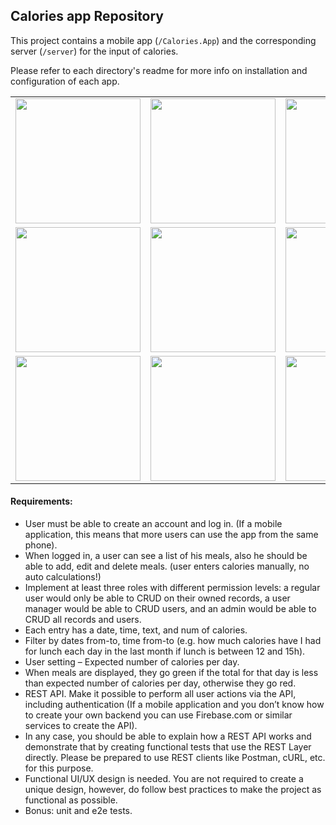 ## Calories app Repository

This project contains a mobile app (`/Calories.App`) and the corresponding server (`/server`) for the input of calories.

Please refer to each directory's readme for more info on installation and configuration of each app.

<table>
  <tr>
    <td><img src="https://i.imgur.com/IdQZ10F.jpg" width="200" style="display: inline" /></td>
    <td><img src="https://i.imgur.com/Iig2YAt.jpg" width="200" style="display: inline" /></td>
    <td><img src="https://i.imgur.com/1W4zgeB.jpg" width="200" style="display: inline" /></td>
    <td><img src="https://i.imgur.com/SO9sox6.jpg" width="200" style="display: inline" /></td>
  </tr>
  <tr>
    <td><img src="https://i.imgur.com/dEEsAEq.jpg" width="200" style="display: inline" /></td>
    <td><img src="https://i.imgur.com/NwHZvzw.jpg" width="200" style="display: inline" /></td>
    <td><img src="https://i.imgur.com/FXHigzR.jpg" width="200" style="display: inline" /></td>
    <td><img src="https://i.imgur.com/IvRv7l9.jpg" width="200" style="display: inline" /></td>
  </tr>
  <tr>
    <td><img src="https://i.imgur.com/BoSGfNc.jpg" width="200" style="display: inline" /></td>
    <td><img src="https://i.imgur.com/hIK4jzR.jpg" width="200" style="display: inline" /></td>
    <td><img src="https://i.imgur.com/1SACE30.jpg" width="200" style="display: inline" /></td>
    <td><img src="https://i.imgur.com/A1cusGT.jpg" width="200" style="display: inline" /></td>
  </tr>
</table>

#### Requirements:
*  User must be able to create an account and log in. (If a mobile application, this means that more users can use the app from the same phone).
*  When logged in, a user can see a list of his meals, also he should be able to add, edit and delete meals. (user enters calories manually, no auto calculations!)
*  Implement at least three roles with different permission levels: a regular user would only be able to CRUD on their owned records, a user manager would be able to CRUD users, and an admin would be able to CRUD all records and users.
*  Each entry has a date, time, text, and num of calories.
*  Filter by dates from-to, time from-to (e.g. how much calories have I had for lunch each day in the last month if lunch is between 12 and 15h).
*  User setting – Expected number of calories per day.
*  When meals are displayed, they go green if the total for that day is less than expected number of calories per day, otherwise they go red.
*  REST API. Make it possible to perform all user actions via the API, including authentication (If a mobile application and you don’t know how to create your own backend you can use Firebase.com or similar services to create the API).
*  In any case, you should be able to explain how a REST API works and demonstrate that by creating functional tests that use the REST Layer directly. Please be prepared to use REST clients like Postman, cURL, etc. for this purpose.
*  Functional UI/UX design is needed. You are not required to create a unique design, however, do follow best practices to make the project as functional as possible.
*  Bonus: unit and e2e tests.
